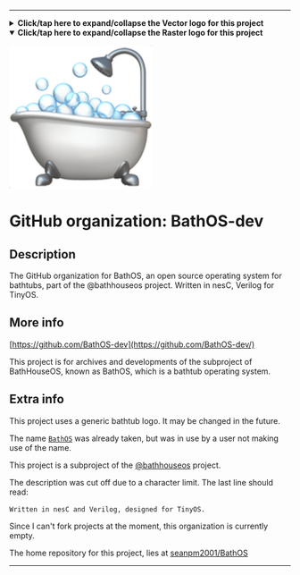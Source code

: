 
***

<details><summary><b lang="en">Click/tap here to expand/collapse the Vector logo for this project</b></summary>

A vector version is currently unavailable.

![UnknownImage.svg failed to load. The file may be missing or corrupt. Check the file path for errors first.](/AdditionalInfo/2/BathOS-dev/UnknownImage.svg)

</details>

<details open><summary><b lang="en">Click/tap here to expand/collapse the Raster logo for this project</b></summary>

![Bathtub_1_256px.png failed to load. The file may be missing or corrupt. Check the file path for errors first.](/AdditionalInfo/2/BathOS-dev/Bathtub_1_256px.png)

</details>

# GitHub organization: BathOS-dev

## Description

The GitHub organization for BathOS, an open source operating system for bathtubs, part of the @bathhouseos project. Written in nesC, Verilog for TinyOS.

## More info

[https://github.com/BathOS-dev](https://github.com/BathOS-dev/)

This project is for archives and developments of the subproject of BathHouseOS, known as BathOS, which is a bathtub operating system.

## Extra info

This project uses a generic bathtub logo. It may be changed in the future.

The name [`BathOS`](https://github.com/BathOS/) was already taken, but was in use by a user not making use of the name.

This project is a subproject of the [@bathhouseos](/AdditionalInfo/2/BathHouseOS/) project.

The description was cut off due to a character limit. The last line should read:

```plain-text
Written in nesC and Verilog, designed for TinyOS.
```

Since I can't fork projects at the moment, this organization is currently empty.

The home repository for this project, lies at [seanpm2001/BathOS](https://github.com/seanpm2001/BathOS/)

***

